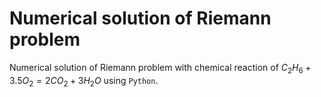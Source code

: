 # Numerical solution of Riemann problem
Numerical solution of Riemann problem with chemical reaction of $C_2H_6 + 3.5O_2  = 2CO_2 + 3H_2O$ using `Python`.
